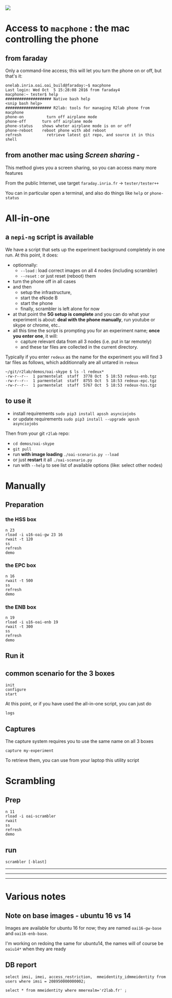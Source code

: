 ![](oai-figures.002.png)


# Access to `macphone` : the mac controlling the phone

## from faraday

Only a command-line access; this will let you turn the phone on or off, but that's it:

```
onelab.inria.oai.oai_build@faraday:~$ macphone
Last login: Wed Oct  5 15:28:08 2016 from faraday4
macphone:~ tester$ help
#################### Native bash help
<snip bash help>
#################### R2lab: tools for managing R2lab phone from macphone
phone-on	      turn off airplane mode
phone-off       turn off airplane mode
phone-status    shows wheter airplane mode is on or off
phone-reboot    reboot phone with abd reboot
refresh 	      retrieve latest git repo, and source it in this shell
```

## from another mac using *Screen sharing* - 

This method gives you a screen sharing, so you can access many more features

From the public Internet, use target `faraday.inria.fr` -> `tester/tester++`

You can in particular open a terminal, and also do things like `help` or `phone-status`

# All-in-one

## a `nepi-ng` script is available

We have a script that sets up the experiment background completely in one run. At this point, it does:

* optionnally:
  * `--load` : load correct images on all 4 nodes (including scrambler)
  * `--reset` : or just reset (reboot) them
* turn the phone off in all cases
* and then
  * setup the infrastructure,
  * start the eNode B
  * start the phone
  * finally, scrambler is left alone for now
* at that point the **5G setup is complete** and you can do what your experiment is about: **deal with the phone manually**, run youtube or skype or chrome, etc..
* all this time the script is prompting you for an experiment name; **once you enter one**, it will:
   * capture relevant data from all 3 nodes (i.e. put in tar remotely)
   * and these tar files are collected in the current directory.

Typically if you enter `redeux` as the name for the experiment you will find 3 tar files as follows, which additionnally are all untared in `redeux`

```
~/git/r2lab/demos/oai-skype $ ls -l redeux*
-rw-r--r--  1 parmentelat  staff  3778 Oct  5 18:53 redeux-enb.tgz
-rw-r--r--  1 parmentelat  staff  8755 Oct  5 18:53 redeux-epc.tgz
-rw-r--r--  1 parmentelat  staff  5767 Oct  5 18:53 redeux-hss.tgz  
```

## to use it

* install requirements `sudo pip3 install apssh asynciojobs`
* or update requirements `sudo pip3 install --upgrade apssh asynciojobs`

Then from your git `r2lab` repo:

* `cd demos/oai-skype`
* `git pull`
* run **with image loading** `./oai-scenario.py --load`
* or just **restart** it all `./oai-scenario.py`
* run with `--help` to see list of available options (like: select other nodes)

# Manually

## Preparation

### the HSS box

```
n 23
rload -i u16-oai-gw 23 16
rwait -t 120
ss
refresh
demo
```

### the EPC box

```
n 16
rwait -t 500
ss
refresh
demo
```
### the ENB box

```
n 19
rload -i u16-oai-enb 19 
rwait -t 300
ss
refresh
demo
```

## Run it

## common scenario for the 3 boxes

```
init
configure
start
```

At this point, or if you have used the all-in-one script, you can just do

```
logs
```

## Captures

The capture system requires you to use the same name on all 3 boxes

```
capture my-experiment
```

To retrieve them, you can use from your laptop this utility script



# Scrambling

## Prep

```
n 11
rload -i oai-scrambler
rwait
ss
refresh
demo
```

## run

```
scrambler [-blast]
```

*****
*****
*****


# Various notes

## Note on base images - ubuntu 16 vs 14

Images are available for ubuntu 16 for now; they are named `oai16-gw-base` and `oai16-enb-base`.

I'm working on redoing the same for ubuntu14, the names will of course be `oaiu14*` when they are ready

## DB report

```
select imsi, imei, access_restriction,  mmeidentity_idmmeidentity from users where imsi = 208950000000002;

select * from mmeidentity where mmerealm='r2lab.fr' ;
```
